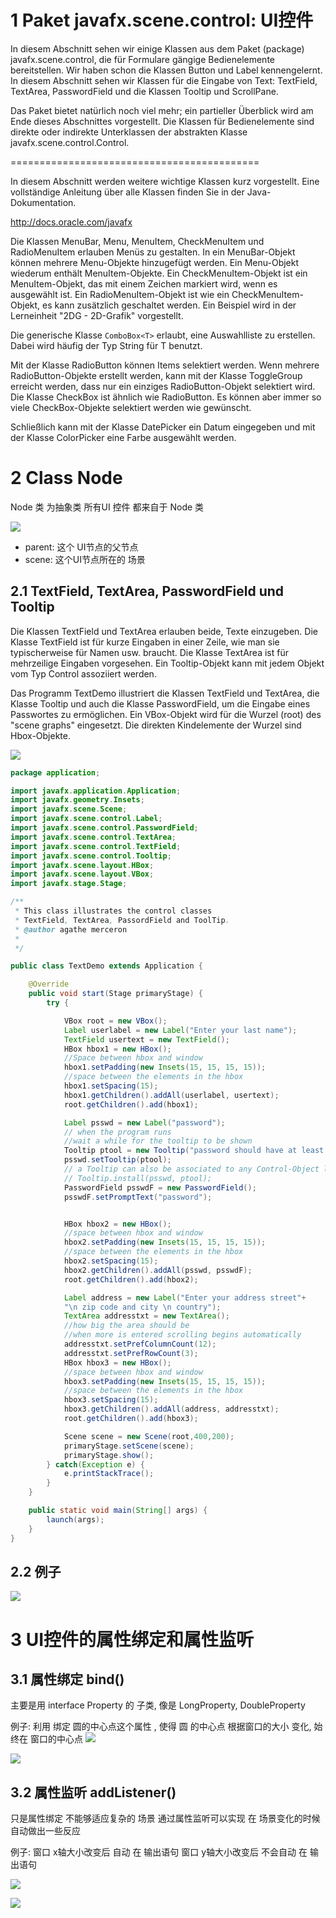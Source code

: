 
# 1 Paket javafx.scene.control: UI控件


In diesem Abschnitt sehen wir einige Klassen aus dem Paket (package) javafx.scene.control, die für Formulare gängige Bedienelemente bereitstellen. Wir haben schon die Klassen Button und Label kennengelernt. 
In diesem Abschnitt sehen wir Klassen für die Eingabe von Text: TextField, TextArea, PasswordField und die Klassen Tooltip und ScrollPane.

Das Paket bietet natürlich noch viel mehr; ein partieller Überblick wird am Ende dieses Abschnittes vorgestellt. Die Klassen für Bedienelemente sind direkte oder indirekte Unterklassen der abstrakten Klasse javafx.scene.control.Control.

===========================================

In diesem Abschnitt werden weitere wichtige Klassen kurz vorgestellt. Eine vollständige Anleitung über alle Klassen finden Sie in der Java-Dokumentation.

http://docs.oracle.com/javafx

Die Klassen MenuBar, Menu, MenuItem, CheckMenuItem und RadioMenuItem erlauben Menüs zu gestalten. In ein MenuBar-Objekt können mehrere Menu-Objekte hinzugefügt werden. Ein Menu-Objekt wiederum enthält MenuItem-Objekte. Ein CheckMenuItem-Objekt ist ein MenuItem-Objekt, das mit einem Zeichen markiert wird, wenn es ausgewählt ist. Ein RadioMenuItem-Objekt ist wie ein CheckMenuItem-Objekt, es kann zusätzlich geschaltet werden. Ein Beispiel wird in der Lerneinheit "2DG - 2D-Grafik" vorgestellt.

Die generische Klasse `ComboBox<T>` erlaubt, eine Auswahlliste zu erstellen. Dabei wird häufig der Typ String für T benutzt.

Mit der Klasse RadioButton können Items selektiert werden. Wenn mehrere RadioButton-Objekte erstellt werden, kann mit der Klasse ToggleGroup erreicht werden, dass nur ein einziges RadioButton-Objekt selektiert wird. Die Klasse CheckBox ist ähnlich wie RadioButton. Es können aber immer so viele CheckBox-Objekte selektiert werden wie gewünscht.

Schließlich kann mit der Klasse DatePicker ein Datum eingegeben und mit der Klasse ColorPicker eine Farbe ausgewählt werden.

# 2 Class Node

Node 类 为抽象类
所有UI 控件 都来自于 Node 类

![](image/Pasted%20image%2020230505192151.png)

- parent: 这个 UI节点的父节点
- scene: 这个UI节点所在的 场景

## 2.1 TextField, TextArea, PasswordField und Tooltip

 	
Die Klassen TextField und TextArea erlauben beide, Texte einzugeben. Die Klasse TextField ist für kurze Eingaben in einer Zeile, wie man sie typischerweise für Namen usw. braucht. Die Klasse TextArea ist für mehrzeilige Eingaben vorgesehen. Ein Tooltip-Objekt kann mit jedem Objekt vom Typ Control assoziiert werden.

Das Programm TextDemo illustriert die Klassen TextField und TextArea, die Klasse Tooltip und auch die Klasse PasswordField, um die Eingabe eines Passwortes zu ermöglichen. Ein VBox-Objekt wird für die Wurzel (root) des "scene graphs" eingesetzt. Die direkten Kindelemente der Wurzel sind Hbox-Objekte.

![](../01_Grundlagen/image/Pasted%20image%2020230504145708.png)


```java
package application;

import javafx.application.Application;
import javafx.geometry.Insets;
import javafx.scene.Scene;
import javafx.scene.control.Label;
import javafx.scene.control.PasswordField;
import javafx.scene.control.TextArea;
import javafx.scene.control.TextField;
import javafx.scene.control.Tooltip;
import javafx.scene.layout.HBox;
import javafx.scene.layout.VBox;
import javafx.stage.Stage;

/**
 * This class illustrates the control classes
 * TextField, TextArea, PassordField and ToolTip.
 * @author agathe merceron
 *
 */

public class TextDemo extends Application {

    @Override
    public void start(Stage primaryStage) {
        try {

            VBox root = new VBox();
            Label userlabel = new Label("Enter your last name");
            TextField usertext = new TextField();
            HBox hbox1 = new HBox();
            //Space between hbox and window
            hbox1.setPadding(new Insets(15, 15, 15, 15));
            //space between the elements in the hbox
            hbox1.setSpacing(15);
            hbox1.getChildren().addAll(userlabel, usertext);
            root.getChildren().add(hbox1);

            Label psswd = new Label("password");
            // when the program runs
            //wait a while for the tooltip to be shown
            Tooltip ptool = new Tooltip("password should have at least 8 characters");
            psswd.setTooltip(ptool);
            // a Tooltip can also be associated to any Control-Object like this:
            // Tooltip.install(psswd, ptool);
            PasswordField psswdF = new PasswordField();
            psswdF.setPromptText("password");


            HBox hbox2 = new HBox();
            //space between hbox and window
            hbox2.setPadding(new Insets(15, 15, 15, 15));
            //space between the elements in the hbox
            hbox2.setSpacing(15);
            hbox2.getChildren().addAll(psswd, psswdF);
            root.getChildren().add(hbox2);

            Label address = new Label("Enter your address street"+
            "\n zip code and city \n country");
            TextArea addresstxt = new TextArea();
            //how big the area should be
            //when more is entered scrolling begins automatically
            addresstxt.setPrefColumnCount(12);
            addresstxt.setPrefRowCount(3);
            HBox hbox3 = new HBox();
            //space between hbox and window
            hbox3.setPadding(new Insets(15, 15, 15, 15));
            //space between the elements in the hbox
            hbox3.setSpacing(15);
            hbox3.getChildren().addAll(address, addresstxt);
            root.getChildren().add(hbox3);

            Scene scene = new Scene(root,400,200);
            primaryStage.setScene(scene);
            primaryStage.show();
        } catch(Exception e) {
            e.printStackTrace();
        }
    }

    public static void main(String[] args) {
        launch(args);
    }
}
```


## 2.2 例子

![](image/Pasted%20image%2020230505192425.png)

# 3 UI控件的属性绑定和属性监听

## 3.1 属性绑定 bind()
主要是用 interface Property 的 子类, 像是 LongProperty, DoubleProperty 

例子:  利用 绑定 圆的中心点这个属性 , 使得 圆 的中心点 根据窗口的大小 变化, 始终在 窗口的中心点 
![](image/Pasted%20image%2020230505193330.png)

![](image/Pasted%20image%2020230505193340.png)


## 3.2 属性监听 addListener()
只是属性绑定 不能够适应复杂的 场景
通过属性监听可以实现 在 场景变化的时候 自动做出一些反应


例子: 窗口 x轴大小改变后 自动 在 输出语句
窗口 y轴大小改变后 不会自动 在 输出语句

![](image/Pasted%20image%2020230505193718.png)

![](image/Pasted%20image%2020230505193803.png)